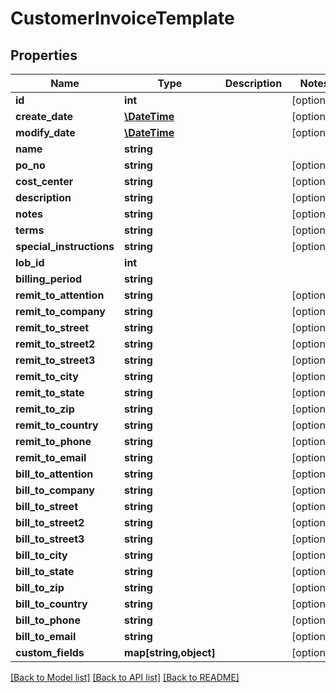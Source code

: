 # CustomerInvoiceTemplate

## Properties
Name | Type | Description | Notes
------------ | ------------- | ------------- | -------------
**id** | **int** |  | [optional] 
**create_date** | [**\DateTime**](\DateTime.md) |  | [optional] 
**modify_date** | [**\DateTime**](\DateTime.md) |  | [optional] 
**name** | **string** |  | 
**po_no** | **string** |  | [optional] 
**cost_center** | **string** |  | [optional] 
**description** | **string** |  | [optional] 
**notes** | **string** |  | [optional] 
**terms** | **string** |  | [optional] 
**special_instructions** | **string** |  | [optional] 
**lob_id** | **int** |  | 
**billing_period** | **string** |  | 
**remit_to_attention** | **string** |  | [optional] 
**remit_to_company** | **string** |  | [optional] 
**remit_to_street** | **string** |  | [optional] 
**remit_to_street2** | **string** |  | [optional] 
**remit_to_street3** | **string** |  | [optional] 
**remit_to_city** | **string** |  | [optional] 
**remit_to_state** | **string** |  | [optional] 
**remit_to_zip** | **string** |  | [optional] 
**remit_to_country** | **string** |  | [optional] 
**remit_to_phone** | **string** |  | [optional] 
**remit_to_email** | **string** |  | [optional] 
**bill_to_attention** | **string** |  | [optional] 
**bill_to_company** | **string** |  | [optional] 
**bill_to_street** | **string** |  | [optional] 
**bill_to_street2** | **string** |  | [optional] 
**bill_to_street3** | **string** |  | [optional] 
**bill_to_city** | **string** |  | [optional] 
**bill_to_state** | **string** |  | [optional] 
**bill_to_zip** | **string** |  | [optional] 
**bill_to_country** | **string** |  | [optional] 
**bill_to_phone** | **string** |  | [optional] 
**bill_to_email** | **string** |  | [optional] 
**custom_fields** | **map[string,object]** |  | [optional] 

[[Back to Model list]](../README.md#documentation-for-models) [[Back to API list]](../README.md#documentation-for-api-endpoints) [[Back to README]](../README.md)



